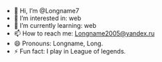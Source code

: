 - 👋 Hi, I’m @Longname7
- 👀 I’m interested in: web
- 🌱 I’m currently learning: web
- 📫 How to reach me: Longname2005@yandex.ru
- 😄 Pronouns: Longname, Long.
- ⚡ Fun fact: I play in League of legends.

<!---
Longname7/Longname7 is a ✨ special ✨ repository because its `README.md` (this file) appears on your GitHub profile.
You can click the Preview link to take a look at your changes.
--->
